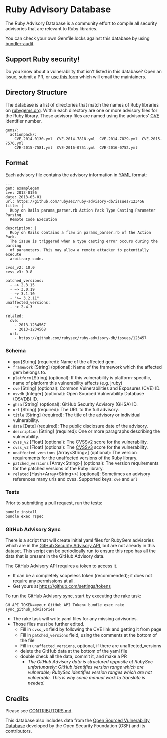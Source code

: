 # Ruby Advisory Database

The Ruby Advisory Database is a community effort to compile all security advisories that are relevant to Ruby libraries.

You can check your own Gemfile.locks against this database by using [bundler-audit](https://github.com/rubysec/bundler-audit).

## Support Ruby security!

Do you know about a vulnerability that isn't listed in this database? Open an issue, submit a PR, or [use this form](https://rubysec.com/advisories/new) which will email the maintainers.

## Directory Structure

The database is a list of directories that match the names of Ruby libraries on
[rubygems.org]. Within each directory are one or more advisory files
for the Ruby library. These advisory files are named using
the advisories' [CVE] identifier number.

    gems/:
      actionpack/:
        CVE-2014-0130.yml  CVE-2014-7818.yml  CVE-2014-7829.yml  CVE-2015-7576.yml
        CVE-2015-7581.yml  CVE-2016-0751.yml  CVE-2016-0752.yml

## Format

Each advisory file contains the advisory information in [YAML] format:

    ---
    gem: examplegem
    cve: 2013-0156
    date: 2013-05-01
    url: https://github.com/rubysec/ruby-advisory-db/issues/123456
    title: |
      Ruby on Rails params_parser.rb Action Pack Type Casting Parameter Parsing
      Remote Code Execution

    description: |
      Ruby on Rails contains a flaw in params_parser.rb of the Action Pack.
      The issue is triggered when a type casting error occurs during the parsing
      of parameters. This may allow a remote attacker to potentially execute
      arbitrary code.

    cvss_v2: 10.0
    cvss_v3: 9.8

    patched_versions:
      - ~> 2.3.15
      - ~> 3.0.19
      - ~> 3.1.10
      - ">= 3.2.11"
    unaffected_versions:
      - ~> 2.4.3

    related:
      cve:
        - 2013-1234567
        - 2013-1234568
      url:
        - https://github.com/rubysec/ruby-advisory-db/issues/123457


### Schema

* `gem` \[String\] (required): Name of the affected gem.
* `framework` \[String\] (optional): Name of the framework which the affected
  gem belongs to.
* `platform` \[String\] (optional): If this vulnerability is platform-specific, name of platform this vulnerability affects (e.g. jruby)
* `cve` \[String\] (optional): Common Vulnerabilities and Exposures (CVE) ID.
* `osvdb` \[Integer\] (optional): Open Sourced Vulnerability Database (OSVDB) ID.
* `ghsa` \[String\] (optional): GitHub Security Advisory (GHSA) ID.
* `url` \[String\] (required): The URL to the full advisory.
* `title` \[String\] (required): The title of the advisory or individual vulnerability.
* `date` \[Date\] (required): The public disclosure date of the advisory.
* `description` \[String\] (required): One or more paragraphs describing the vulnerability.
* `cvss_v2` \[Float\] (optional): The [CVSSv2] score for the vulnerability.
* `cvss_v3` \[Float\] (optional): The [CVSSv3] score for the vulnerability.
* `unaffected_versions` \[Array\<String\>\] (optional): The version requirements for the
  unaffected versions of the Ruby library.
* `patched_versions` \[Array\<String\>\] (optional): The version requirements for the
  patched versions of the Ruby library.
* `related` \[Hash\<Array\<String\>\>\] (optional): Sometimes an advisory references many urls and cves. Supported keys: `cve` and `url`

### Tests
Prior to submitting a pull request, run the tests:

```
bundle install
bundle exec rspec
```

### GitHub Advisory Sync

There is a script that will create initial yaml files for RubyGem advisories which
are in the [GitHub Security Advisory API](https://developer.github.com/v4/object/securityadvisory/),
but are not already in this dataset.  This script can be periodically run to ensure
this repo has all the data that is present in the GitHub Advisory data.

The GitHub Advisory API requires a token to access it.
- It can be a completely scopeless token (recommended); it does not require any permissions at all.
- Get yours at https://github.com/settings/tokens

To run the GitHub Advisory sync, start by executing the rake task:
```
GH_API_TOKEN=<your GitHub API Token> bundle exec rake sync_github_advisories
```

- The rake task will write yaml files for any missing advisories.
- Those files must be further edited.
  - Fill in `cvss_v3` field by following the CVE link and getting it from page
  - Fill in `patched_versions` field, using the comments at the bottom of the file
  - Fill in `unaffected_versions`, optional, if there are unaffected_versions
  - delete the GitHub data at the bottom of the yaml file
  - double check all the data, commit it, and make a PR
    - *The GitHub Advisory data is structured opposite of RubySec unfortunately:
       GitHub identifies version range which are vulnerable; RubySec identifies
      version ranges which are not vulnerable.  This is why some manual
      work to translate is needed.*


## Credits

Please see [CONTRIBUTORS.md].

This database also includes data from the [Open Sourced Vulnerability Database][OSVDB]
developed by the Open Security Foundation (OSF) and its contributors.

[rubygems.org]: https://rubygems.org/
[CVE]: https://cve.mitre.org/
[OSVDB]: http://www.osvdb.org/
[GHSA]: https://help.github.com/en/articles/about-maintainer-security-advisories
[CVSSv2]: https://www.first.org/cvss/v2/guide
[CVSSv3]: https://www.first.org/cvss/user-guide
[YAML]: http://www.yaml.org/
[CONTRIBUTORS.md]: https://github.com/rubysec/ruby-advisory-db/blob/master/CONTRIBUTORS.md
